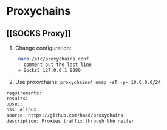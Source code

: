 # Proxychains

## [[SOCKS Proxy]]
1. Change configuration:
   ```bash
    nano /etc/proxychains.conf
    - comment out the last line
    + Socks5 127.0.0.1 8080
    ```
2. Use proxychains:
    `proxychains4 nmap -sT -p- 10.0.0.0/24`


```meta
requirements: 
results: 
opsec: 
oss: #linux
source: https://github.com/haad/proxychains
description: Proxies traffix through the netter
```